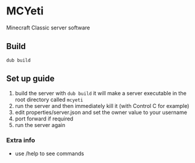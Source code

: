 # MCYeti
Minecraft Classic server software

## Build
```
dub build
```

## Set up guide
1. build the server with `dub build` it will make a server executable in the root directory called `mcyeti`
2. run the server and then immediately kill it (with Control C for example)
3. edit properties/server.json and set the owner value to your username
4. port forward if required
5. run the server again

### Extra info
- use /help to see commands
